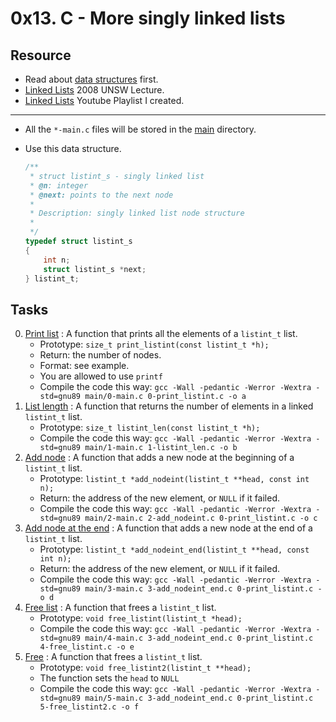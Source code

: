 # 0x13. C - More singly linked lists

## Resource

- Read about [data structures](https://www.notion.so/C-Programming-f13cdb9661db464f8ea326c5a2654e8e) first.
- [Linked Lists](https://www.youtube.com/watch?v=udapt4FGY20&t=130s) 2008 UNSW Lecture.
- [Linked Lists](https://www.youtube.com/playlist?list=PLIsXzR_wZY-xQSwyG_PAQHJtyo4o9WWXd) Youtube Playlist I created.

---

- All the `*-main.c` files will be stored in the [main](./main) directory.

- Use this data structure.
	```c
	/**
	 * struct listint_s - singly linked list
	 * @n: integer
	 * @next: points to the next node
	 *
	 * Description: singly linked list node structure
	 * 
	 */
	typedef struct listint_s
	{
		int n;
		struct listint_s *next;
	} listint_t;
	```

## Tasks

0. [Print list](./0-print_listint.c) : A function that prints all the elements of a `listint_t` list.
	- Prototype: `size_t print_listint(const listint_t *h);`
	- Return: the number of nodes.
	- Format: see example.
	- You are allowed to use `printf`
	- Compile the code this way: `gcc -Wall -pedantic -Werror -Wextra -std=gnu89 main/0-main.c 0-print_listint.c -o a`
1. [List length](./1-listint_len.c) : A function that returns the number of elements in a linked `listint_t` list.
	- Prototype: `size_t listint_len(const listint_t *h);`
	- Compile the code this way: `gcc -Wall -pedantic -Werror -Wextra -std=gnu89 main/1-main.c 1-listint_len.c -o b`
2. [Add node](./2-add_nodeint.c) : A function that adds a new node at the beginning of a `listint_t` list.
	- Prototype: `listint_t *add_nodeint(listint_t **head, const int n);`
	- Return: the address of the new element, or `NULL` if it failed.
	- Compile the code this way: `gcc -Wall -pedantic -Werror -Wextra -std=gnu89 main/2-main.c 2-add_nodeint.c 0-print_listint.c -o c`
3. [Add node at the end](./3-add_nodeint_end.c) : A function that adds a new node at the end of a `listint_t` list.
	- Prototype: `listint_t *add_nodeint_end(listint_t **head, const int n);`
	- Return: the address of the new element, or `NULL` if it failed.
	- Compile the code this way: `gcc -Wall -pedantic -Werror -Wextra -std=gnu89 main/3-main.c 3-add_nodeint_end.c 0-print_listint.c -o d`
4. [Free list](./4-free_listint.c) : A function that frees a `listint_t` list.
	- Prototype: `void free_listint(listint_t *head);`
	- Compile the code this way: `gcc -Wall -pedantic -Werror -Wextra -std=gnu89 main/4-main.c 3-add_nodeint_end.c 0-print_listint.c 4-free_listint.c -o e`
5. [Free](./5-free_listint2.c) : A function that frees a `listint_t` list.
	- Prototype: `void free_listint2(listint_t **head);`
	- The function sets the `head` to `NULL`
	- Compile the code this way: `gcc -Wall -pedantic -Werror -Wextra -std=gnu89 main/5-main.c 3-add_nodeint_end.c 0-print_listint.c 5-free_listint2.c -o f`
